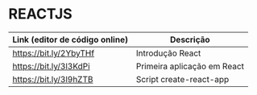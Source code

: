 # REACTJS

| Link (editor de código online)                          | Descrição                                                     |
|---------------------------------------------------------|---------------------------------------------------------------|
| https://bit.ly/2YbyTHf                                  | Introdução React                                              |
| https://bit.ly/3l3KdPi                                  | Primeira aplicação em React                                   |
| https://bit.ly/3l9hZTB                                  | Script create-react-app                                       |
